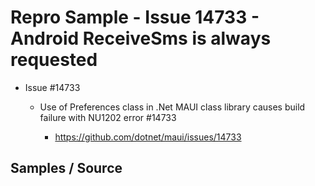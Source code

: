 # Repro Sample - Issue 14733 - Android ReceiveSms is always requested

*   Issue #14733

    *   Use of Preferences class in .Net MAUI class library causes build failure with NU1202 error #14733

        *   https://github.com/dotnet/maui/issues/14733


## Samples / Source
